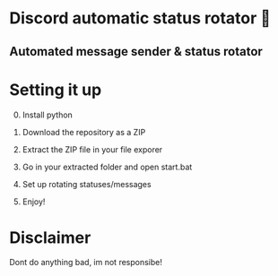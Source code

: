 # Discord automatic status rotator 🤖  
 
## Automated message sender & status rotator   
 
# Setting it up

0. Install python
1. Download the repository as a ZIP  
2. Extract the ZIP file in your file exporer 
3. Go in your extracted folder and open start.bat  
4. Set up rotating statuses/messages   
   
5. Enjoy! 

# Disclaimer
 
Dont do anything bad, im not responsibe!